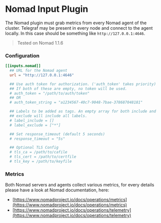 # Nomad Input Plugin

The Nomad plugin must grab metrics from every Nomad agent of the cluster. Telegraf may be present in every node and connect to the agent locally. In this case should be something like `http://127.0.0.1:4646`.

> Tested on Nomad 1.1.6

### Configuration

```toml
[[inputs.nomad]]
  ## URL for the Nomad agent
  url = "http://127.0.0.1:4646"

  ## Use auth token for authorization. ('auth_token' takes priority)
  ## If both of these are empty, no token will be used.
  # auth_token = "/path/to/auth/token"
  ## OR
  # auth_token_string = "a1234567-40c7-9048-7bae-378687048181"

  ## Labels to be added as tags. An empty array for both include and
  ## exclude will include all labels.
  # label_include = []
  # label_exclude = ["*"]

  ## Set response_timeout (default 5 seconds)
  # response_timeout = "5s"

  ## Optional TLS Config
  # tls_ca = /path/to/cafile
  # tls_cert = /path/to/certfile
  # tls_key = /path/to/keyfile
```


### Metrics

Both Nomad servers and agents collect various metrics, for every details please have a look at Nomad documentation, here:
- [https://www.nomadproject.io/docs/operations/metrics](https://www.nomadproject.io/docs/operations/metrics)
- [https://www.nomadproject.io/docs/operations/telemetry](https://www.nomadproject.io/docs/operations/telemetry)
